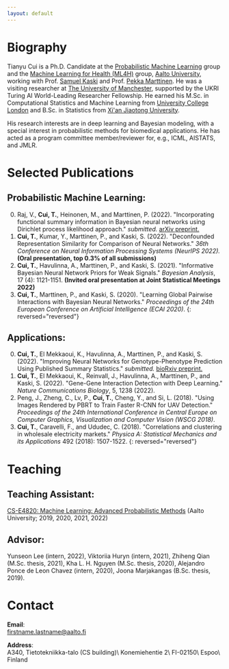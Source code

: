```yaml
---
layout: default
---
```


# Biography
Tianyu Cui is a Ph.D. Candidate at the [Probabilistic Machine Learning](https://research.cs.aalto.fi/pml/) group and the [Machine Learning for Health (ML4H)](https://users.ics.aalto.fi/~pemartti/) group, [Aalto University](http://www.aalto.fi/en/), working with Prof. [Samuel Kaski](https://people.aalto.fi/samuel.kaski) and Prof. [Pekka Marttinen](https://users.ics.aalto.fi/~pemartti/). He was a visiting researcher at [The University of Manchester](https://www.manchester.ac.uk/), supported by the UKRI Turing AI World-Leading Researcher Fellowship. He earned his M.Sc. in Computational Statistics and Machine Learning from [University College London](https://www.ucl.ac.uk/) and B.Sc. in Statistics from [Xi'an Jiaotong University](http://en.xjtu.edu.cn/). 

His research interests are in deep learning and Bayesian modeling, with a special interest in probabilistic methods for biomedical applications. He has acted as a program committee member/reviewer for, e.g., ICML, AISTATS, and JMLR.


# Selected Publications

## Probabilistic Machine Learning:
0. Raj, V., **Cui, T.**, Heinonen, M., and Marttinen, P. (2022). "Incorporating functional summary information in Bayesian neural networks using Dirichlet process likelihood approach." _submitted._ [arXiv preprint.](https://arxiv.org/abs/2207.01234)
0. **Cui, T.**, Kumar, Y., Marttinen, P., and Kaski, S. (2022). "Deconfounded Representation Similarity for Comparison of Neural Networks." _36th Conference on Neural Information Processing Systems (NeurIPS 2022)._ **(Oral presentation, top 0.3% of all submissions)**
0. **Cui, T.**, Havulinna, A., Marttinen, P., and Kaski, S. (2021). "Informative Bayesian Neural Network Priors for Weak Signals." _Bayesian Analysis_, 17 (4): 1121-1151. **(Invited oral presentation at Joint Statistical Meetings 2022)**
0. **Cui, T.**, Marttinen, P., and Kaski, S. (2020). "Learning Global Pairwise Interactions with Bayesian Neural Networks." _Proceedings of the 24th European Conference on Artificial Intelligence (ECAI 2020)_.
{: reversed="reversed"}

## Applications:
0. **Cui, T.**, El Mekkaoui, K., Havulinna, A., Marttinen, P., and Kaski, S. (2022). "Improving Neural Networks for Genotype-Phenotype Prediction Using Published Summary Statistics." _submitted._ [bioRxiv preprint.](https://www.biorxiv.org/content/10.1101/2021.11.09.467937v1)
0. **Cui, T.**, El Mekkaoui, K., Reinvall, J., Havulinna, A., Marttinen, P., and Kaski, S. (2022). "Gene-Gene Interaction Detection with Deep Learning." _Nature Communications Biology_, 5, 1238 (2022). 
0. Peng, J., Zheng, C., Lv, P., **Cui, T.**, Cheng, Y., and Si, L. (2018). "Using Images Rendered by PBRT to Train Faster R-CNN for UAV Detection." _Proceedings of the 24th International Conference in Central Europe on Computer Graphics, Visualization and Computer Vision (WSCG 2018)_.
0. **Cui, T.**, Caravelli, F., and Ududec, C. (2018). "Correlations and clustering in wholesale electricity markets." _Physica A: Statistical Mechanics and its Applications_ 492 (2018): 1507-1522.
{: reversed="reversed"}


# Teaching

## Teaching Assistant:
[CS-E4820: Machine Learning: Advanced Probabilistic Methods](https://mycourses.aalto.fi/course/view.php?id=24365) (Aalto University; 2019, 2020, 2021, 2022)

## Advisor:
Yunseon Lee (intern, 2022), Viktoriia Huryn (intern, 2021), Zhiheng Qian (M.Sc. thesis, 2021), Kha L. H. Nguyen (M.Sc. thesis, 2020), Alejandro Ponce de Leon Chavez (intern, 2020), Joona Marjakangas (B.Sc. thesis, 2019).

# Contact
**Email**:   
[firstname.lastname@aalto.fi](mailto:tianyu.cui@aalto.fi)

**Address**:   
A340, Tietotekniikka-talo (CS building)\\
Konemiehentie 2\\
FI-02150\\
Espoo\\
Finland  
